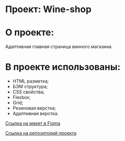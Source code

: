 # Проект: Wine-shop

# О проекте: 
Адаптивная главная страница винного магазина.

# В проекте использованы:
* HTML разметка;
* БЭМ структура;
* CSS свойства;
* Flexbox;
* Grid;
* Резиновая верстка;
* Адаптивная верстка.

[Ссылка на макет в Figma](https://www.figma.com/file/YtPHPjYYzzuFxhE3QJuvlM/%D0%9D%D0%BE%D0%B2%D0%BE%D0%BA%D1%83%D0%B7%D0%BD%D0%B5%D1%87%D0%BD%D1%8B%D0%B9-%D0%BF%D0%B5%D1%80%D0%B5%D1%83%D0%BB%D0%BE%D0%BA-4%2F1?type=design&node-id=0-1&mode=design&t=8XulF0RDdPuW2ngC-0)

[Ссылка на репозиторий проекта](https://github.com/Ms-Alina/wine-shop)
